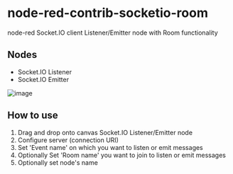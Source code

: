 # node-red-contrib-socketio-room
node-red Socket.IO client Listener/Emitter node with Room functionality

## Nodes

* Socket.IO Listener
* Socket.IO Emitter

![image](https://user-images.githubusercontent.com/26364406/68483655-4230a900-023c-11ea-9b3c-24a04bf87abb.png)

## How to use

1. Drag and drop onto canvas Socket.IO Listener/Emitter node
2. Configure server (connection URI)
3. Set 'Event name' on which you want to listen or emit messages
4. Optionally Set 'Room name' you want to join to listen or emit messages
5. Optionally set node's name
